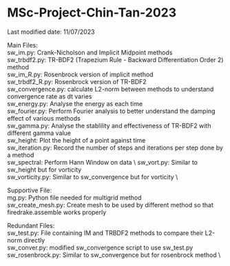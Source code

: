 # MSc-Project-Chin-Tan-2023 
Last modified date: 11/07/2023

Main Files: \
sw_im.py: Crank-Nicholson and Implicit Midpoint methods \
sw_trbdf2.py: TR-BDF2 (Trapezium Rule - Backward Differentiation Order 2) method \
sw_im_R.py: Rosenbrock version of implicit method \
sw_trbdf2_R.py: Rosenbrock version of TR-BDF2 \
sw_convergence.py: calculate L2-norm between methods to understand convergence rate as dt varies\
sw_energy.py: Analyse the energy as each time \
sw_fourier.py: Perform Fourier analysis to better understand the damping effect of various methods \
sw_gamma.py: Analyse the stablility and effectiveness of TR-BDF2 with different gamma value \
sw_height: Plot the height of a point against time \
sw_iteration.py: Record the number of steps and iterations per step done by a method \
sw_spectral: Perform Hann Window on data \ 
sw_vort.py: Similar to sw_height but for vorticity \
sw_vorticity.py: Similar to sw_convergence but for vorticity \

Supportive File: \
mg.py: Python file needed for multigrid method \
sw_create_mesh.py: Create mesh to be used by different method so that firedrake.assemble works properly

Redundant Files: \
sw_test.py: File containing IM and TRBDF2 methods to compare their L2-norm directly \
sw_conver.py: modified sw_convergence script to use sw_test.py 
sw_rosenbrock.py: Similar to sw_convergence but for rosenbrock method \
